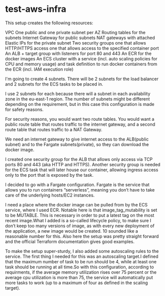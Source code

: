 # test-aws-infra

This setup creates the following resources:

VPC
One public and one private subnet per AZ
Routing tables for the subnets
Internet Gateway for public subnets
NAT gateways with attached Elastic IPs for the private subnet
Two security groups
one that allows HTTP/HTTPS access
one that allows access to the specified container port
An ALB + target group with listeners for port 80 and 443
An ECR for the docker images
An ECS cluster with a service (incl. auto scaling policies for CPU and memory usage) and task definition to run docker containers from the ECR (incl. IAM execution role)


I'm going to create 4 subnets. There will be 2 subnets for the load balancer and 2 subnets for the ECS tasks to be placed in.

I use 2 subnets for each because there will a subnet in each availability zone in the eu-east-1 region. The number of subnets might be different depending on the requirement, but in this case this configuration is made for safety reasons.

For security reasons, you would want two route tables. You would want a public route table that routes traffic to the internet gateway, and a second route table that routes traffic to a NAT Gateway.

We need an internet gateway to give internet access to the ALB(public subnet) and to the Fargate subnets(private), so they can download the docker image.

I created one security group for the ALB that allows only access via TCP ports 80 and 443 (aka HTTP and HTTPS). Another security group is needed for the ECS task that will later house our container, allowing ingress access only to the port that is exposed by the task.

I decided to go with a Fargate configuration. Fargate is the service that allows you to run containers “serverless”, meaning you don’t have to take care of the underlying hosts/EC2 instances.

I need a place where the docker image can be pulled from by the ECS service, where I used ECR. Notable here is that image_tag_mutability is set to be MUTABLE. This is necessary in order to put a latest tag on the most recent image.What I added is a so-called lifecycle policy, to make sure I don’t keep too many versions of image, as with every new deployment of the application, a new image would be created. 10 sounded like a reasonable number for this.
Also here the setup was pretty straight forward and the official Terraform documentation gives good examples. 

To make the setup super-sturdy, I also added some autoscaling rules to the service. The first thing I needed for this was an autoscaling target.I defined that the maximum number of task to be run should be 4, while at least one task should be running at all time.So with this configuration, according to requirments, if the average memory utilization rises over 75 percent or the average cpu utilization is more than 75, the service will automatically put more tasks to work (up to a maximum of four as defined in the scaling target).